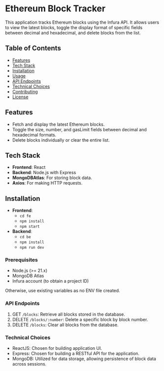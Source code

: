 # Ethereum Block Tracker

This application tracks Ethereum blocks using the Infura API. It allows users to view the latest blocks, toggle the display format of specific fields between decimal and hexadecimal, and delete blocks from the list.

## Table of Contents

- [Features](#features)
- [Tech Stack](#tech-stack)
- [Installation](#installation)
- [Usage](#usage)
- [API Endpoints](#api-endpoints)
- [Technical Choices](#technical-choices)
- [Contributing](#contributing)
- [License](#license)

## Features

- Fetch and display the latest Ethereum blocks.
- Toggle the size, number, and gasLimit fields between decimal and hexadecimal formats.
- Delete blocks individually or clear the entire list.

## Tech Stack

- **Frontend**: React
- **Backend**: Node.js with Express
- **MongoDBAtlas**: For storing block data.
- **Axios**: For making HTTP requests.

## Installation

- **Frontend**:
  - `cd fe`
  - `npm install`
  - `npm start`
- **Backend**:
  - `cd be`
  - `npm install`
  - `npm run dev`

### Prerequisites

- Node.js (>= 21.x)
- MongoDB Atlas
- Infura account (to obtain a project ID)

Otherwise, use existing variables as no ENV file created.

### API Endpoints

1. GET `/blocks`: Retrieve all blocks stored in the database.
2. DELETE `/blocks/:number`: Delete a specific block by block number.
3. DELETE `/blocks`: Clear all blocks from the database.

### Technical Choices

- ReactJS: Chosen for building application UI.
- Express: Chosen for building a RESTful API for the application.
- MongoDB: Utilized for data storage, allowing persistence of block data across sessions.

